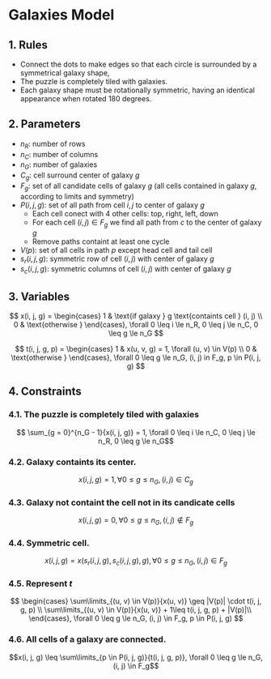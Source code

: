 # Galaxies Model
## 1. Rules
- Connect the dots to make edges so that each circle is surrounded by a symmetrical galaxy shape,
- The puzzle is completely tiled with galaxies.
- Each galaxy shape must be rotationally symmetric, having an identical appearance when rotated 180 degrees.

## 2. Parameters
- $n_R$: number of rows
- $n_C$: number of columns
- $n_G$: number of galaxies
- $C_g$: cell surround center of galaxy $g$
- $F_g$: set of all candidate cells of galaxy $g$ (all cells contained in galaxy $g$, according to limits and symmetry)
- $P(i, j, g)$: set of all path from cell $i, j$ to center of galaxy $g$
    - Each cell conect with 4 other cells: top, right, left, down
    - For each cell $(i, j) \in F_g$ we find all path from $c$ to the center of galaxy $g$
    - Remove paths containt at least one cycle
- $V(p)$: set of all cells in path $p$ except head cell and tail cell
- $s_r(i, j, g)$: symmetric row of cell $(i, j)$ with center of galaxy $g$
- $s_c(i, j, g)$: symmetric columns of cell $(i, j)$ with center of galaxy $g$

## 3. Variables
$$
x(i, j, g) = \begin{cases}
    1 & \text{if galaxy } g \text{containts cell } (i, j) \\
    0 & \text{otherwise }
\end{cases}, \forall 0 \leq i \le n_R, 0 \leq j \le n_C, 0 \leq g \le n_G
$$

$$
    t(i, j, g, p) = \begin{cases}
    1 & x(u, v, g) = 1, \forall (u, v) \in V(p) \\
    0 & \text{otherwise }
\end{cases}, \forall 0 \leq g \le n_G, (i, j) in F_g, p \in P(i, j, g)
$$

## 4. Constraints

### 4.1. The puzzle is completely tiled with galaxies
$$ \sum_{g = 0}^{n_G - 1}{x(i, j, g)} = 1, \forall 0 \leq i \le n_C, 0 \leq j \le n_R, 0 \leq g \le n_G$$

### 4.2. Galaxy containts its center.
$$x(i, j, g) = 1, \forall 0 \leq g \le n_G, (i, j) \in C_g$$

### 4.3. Galaxy not containt the cell not in its candicate cells
$$x(i, j, g) = 0, \forall 0 \leq g \le n_G, (i, j) \notin F_g$$

### 4.4. Symmetric cell.
$$x(i, j, g) = x(s_r(i, j, g), s_c(i, j, g), g), \forall 0 \leq g \le n_G, (i, j) \in F_g$$

### 4.5. Represent $t$
$$
\begin{cases}
    \sum\limits_{(u, v) \in V(p)}{x(u, v)} \geq |V(p)| \cdot t(i, j, g, p) \\
    \sum\limits_{(u, v) \in V(p)}{x(u, v)} + 1\leq t(i, j, g, p) + |V(p)|\\
\end{cases}, \forall 0 \leq g \le n_G, (i, j) \in F_g, p \in P(i, j, g)
$$

### 4.6. All cells of a galaxy are connected.
$$x(i, j, g) \leq \sum\limits_{p \in P(i, j, g)}{t(i, j, g, p)}, \forall 0 \leq g \le n_G, (i, j) \in F_g$$
